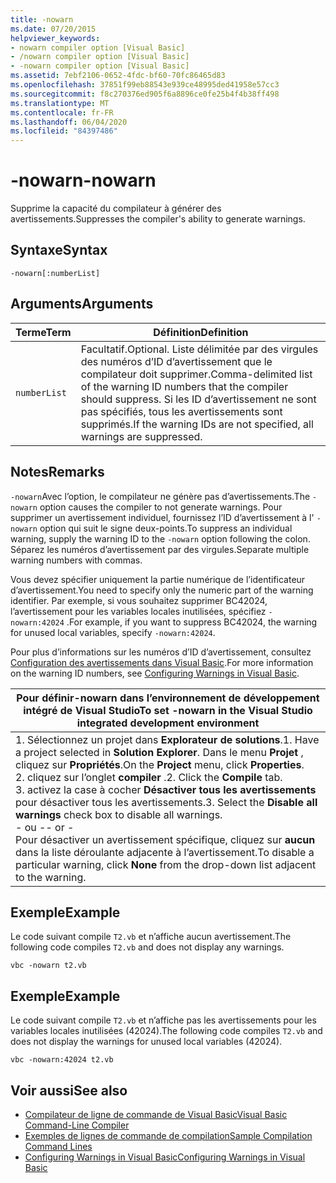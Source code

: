 ```yaml
---
title: -nowarn
ms.date: 07/20/2015
helpviewer_keywords:
- nowarn compiler option [Visual Basic]
- /nowarn compiler option [Visual Basic]
- -nowarn compiler option [Visual Basic]
ms.assetid: 7ebf2106-0652-4fdc-bf60-70fc86465d83
ms.openlocfilehash: 37851f99eb88543e939ce48995ded41958e57cc3
ms.sourcegitcommit: f8c270376ed905f6a8896ce0fe25b4f4b38ff498
ms.translationtype: MT
ms.contentlocale: fr-FR
ms.lasthandoff: 06/04/2020
ms.locfileid: "84397486"
---
```

# <a name="-nowarn"></a><span data-ttu-id="dbde2-102">-nowarn</span><span class="sxs-lookup"><span data-stu-id="dbde2-102">-nowarn</span></span>
<span data-ttu-id="dbde2-103">Supprime la capacité du compilateur à générer des avertissements.</span><span class="sxs-lookup"><span data-stu-id="dbde2-103">Suppresses the compiler's ability to generate warnings.</span></span>  
  
## <a name="syntax"></a><span data-ttu-id="dbde2-104">Syntaxe</span><span class="sxs-lookup"><span data-stu-id="dbde2-104">Syntax</span></span>  
  
```console  
-nowarn[:numberList]  
```  
  
## <a name="arguments"></a><span data-ttu-id="dbde2-105">Arguments</span><span class="sxs-lookup"><span data-stu-id="dbde2-105">Arguments</span></span>  
  
|<span data-ttu-id="dbde2-106">Terme</span><span class="sxs-lookup"><span data-stu-id="dbde2-106">Term</span></span>|<span data-ttu-id="dbde2-107">Définition</span><span class="sxs-lookup"><span data-stu-id="dbde2-107">Definition</span></span>|  
|---|---|  
|`numberList`|<span data-ttu-id="dbde2-108">Facultatif.</span><span class="sxs-lookup"><span data-stu-id="dbde2-108">Optional.</span></span> <span data-ttu-id="dbde2-109">Liste délimitée par des virgules des numéros d’ID d’avertissement que le compilateur doit supprimer.</span><span class="sxs-lookup"><span data-stu-id="dbde2-109">Comma-delimited list of the warning ID numbers that the compiler should suppress.</span></span> <span data-ttu-id="dbde2-110">Si les ID d’avertissement ne sont pas spécifiés, tous les avertissements sont supprimés.</span><span class="sxs-lookup"><span data-stu-id="dbde2-110">If the warning IDs are not specified, all warnings are suppressed.</span></span>|  
  
## <a name="remarks"></a><span data-ttu-id="dbde2-111">Notes</span><span class="sxs-lookup"><span data-stu-id="dbde2-111">Remarks</span></span>  
 <span data-ttu-id="dbde2-112">`-nowarn`Avec l’option, le compilateur ne génère pas d’avertissements.</span><span class="sxs-lookup"><span data-stu-id="dbde2-112">The `-nowarn` option causes the compiler to not generate warnings.</span></span> <span data-ttu-id="dbde2-113">Pour supprimer un avertissement individuel, fournissez l’ID d’avertissement à l' `-nowarn` option qui suit le signe deux-points.</span><span class="sxs-lookup"><span data-stu-id="dbde2-113">To suppress an individual warning, supply the warning ID to the `-nowarn` option following the colon.</span></span> <span data-ttu-id="dbde2-114">Séparez les numéros d’avertissement par des virgules.</span><span class="sxs-lookup"><span data-stu-id="dbde2-114">Separate multiple warning numbers with commas.</span></span>  
  
 <span data-ttu-id="dbde2-115">Vous devez spécifier uniquement la partie numérique de l’identificateur d’avertissement.</span><span class="sxs-lookup"><span data-stu-id="dbde2-115">You need to specify only the numeric part of the warning identifier.</span></span> <span data-ttu-id="dbde2-116">Par exemple, si vous souhaitez supprimer BC42024, l’avertissement pour les variables locales inutilisées, spécifiez `-nowarn:42024` .</span><span class="sxs-lookup"><span data-stu-id="dbde2-116">For example, if you want to suppress BC42024, the warning for unused local variables, specify `-nowarn:42024`.</span></span>  
  
 <span data-ttu-id="dbde2-117">Pour plus d’informations sur les numéros d’ID d’avertissement, consultez [Configuration des avertissements dans Visual Basic](/visualstudio/ide/configuring-warnings-in-visual-basic).</span><span class="sxs-lookup"><span data-stu-id="dbde2-117">For more information on the warning ID numbers, see [Configuring Warnings in Visual Basic](/visualstudio/ide/configuring-warnings-in-visual-basic).</span></span>  
  
|<span data-ttu-id="dbde2-118">Pour définir-nowarn dans l’environnement de développement intégré de Visual Studio</span><span class="sxs-lookup"><span data-stu-id="dbde2-118">To set -nowarn in the Visual Studio integrated development environment</span></span>|  
|---|  
|<span data-ttu-id="dbde2-119">1. Sélectionnez un projet dans **Explorateur de solutions**.</span><span class="sxs-lookup"><span data-stu-id="dbde2-119">1.  Have a project selected in **Solution Explorer**.</span></span> <span data-ttu-id="dbde2-120">Dans le menu **Projet** , cliquez sur **Propriétés**.</span><span class="sxs-lookup"><span data-stu-id="dbde2-120">On the **Project** menu, click **Properties**.</span></span> <br /><span data-ttu-id="dbde2-121">2. cliquez sur l’onglet **compiler** .</span><span class="sxs-lookup"><span data-stu-id="dbde2-121">2.  Click the **Compile** tab.</span></span><br /><span data-ttu-id="dbde2-122">3. activez la case à cocher **Désactiver tous les avertissements** pour désactiver tous les avertissements.</span><span class="sxs-lookup"><span data-stu-id="dbde2-122">3.  Select the **Disable all warnings** check box to disable all warnings.</span></span><br />     <span data-ttu-id="dbde2-123">- ou -</span><span class="sxs-lookup"><span data-stu-id="dbde2-123">- or -</span></span><br />     <span data-ttu-id="dbde2-124">Pour désactiver un avertissement spécifique, cliquez sur **aucun** dans la liste déroulante adjacente à l’avertissement.</span><span class="sxs-lookup"><span data-stu-id="dbde2-124">To disable a particular warning, click **None** from the drop-down list adjacent to the warning.</span></span>|  
  
## <a name="example"></a><span data-ttu-id="dbde2-125">Exemple</span><span class="sxs-lookup"><span data-stu-id="dbde2-125">Example</span></span>  
 <span data-ttu-id="dbde2-126">Le code suivant compile `T2.vb` et n’affiche aucun avertissement.</span><span class="sxs-lookup"><span data-stu-id="dbde2-126">The following code compiles `T2.vb` and does not display any warnings.</span></span>  
  
```console
vbc -nowarn t2.vb  
```  
  
## <a name="example"></a><span data-ttu-id="dbde2-127">Exemple</span><span class="sxs-lookup"><span data-stu-id="dbde2-127">Example</span></span>  
 <span data-ttu-id="dbde2-128">Le code suivant compile `T2.vb` et n’affiche pas les avertissements pour les variables locales inutilisées (42024).</span><span class="sxs-lookup"><span data-stu-id="dbde2-128">The following code compiles `T2.vb` and does not display the warnings for unused local variables (42024).</span></span>  
  
```console
vbc -nowarn:42024 t2.vb  
```  
  
## <a name="see-also"></a><span data-ttu-id="dbde2-129">Voir aussi</span><span class="sxs-lookup"><span data-stu-id="dbde2-129">See also</span></span>

- [<span data-ttu-id="dbde2-130">Compilateur de ligne de commande de Visual Basic</span><span class="sxs-lookup"><span data-stu-id="dbde2-130">Visual Basic Command-Line Compiler</span></span>](index.md)
- [<span data-ttu-id="dbde2-131">Exemples de lignes de commande de compilation</span><span class="sxs-lookup"><span data-stu-id="dbde2-131">Sample Compilation Command Lines</span></span>](sample-compilation-command-lines.md)
- [<span data-ttu-id="dbde2-132">Configuring Warnings in Visual Basic</span><span class="sxs-lookup"><span data-stu-id="dbde2-132">Configuring Warnings in Visual Basic</span></span>](/visualstudio/ide/configuring-warnings-in-visual-basic)
